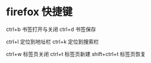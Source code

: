 # firefox 快捷键

ctrl+b  书签打开与关闭
ctrl+d  书签保存

ctrl+l  定位到地址栏
ctrl+k  定位到搜索栏

ctrl+w  标签页关闭
ctrl+t  标签页新建
shift+ctrl+t 标签页恢复
